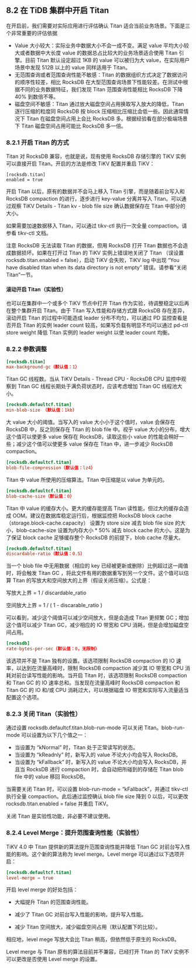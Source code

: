 ## 8.2 在 TiDB 集群中开启 Titan
在开启前，我们需要对实际应用进行评估确认 Titan 适合当前业务场景。下面是三个非常重要的评估依据

* Value 大小较大：实际业务中数据大小不会一成不变。满足 value 平均大小较大或者数据中大长度 value 的数据总占比较大的业务场景适合使用 Titan 引擎。目前 Titan 默认设定超过 1KB 的 value 可以被归为大 value，在实际用户场景中发现 512B 以上的 value 同样适用于 Titan。
* 无范围查询或者范围查询性能不敏感：Titan 的数据组织方式决定了数据访问的顺序性较差，相比 RocksDB 在大型范围查询场景下性能较差。在测试中根据不同的业务数据特征，我们发现 Titan 范围查询性能相比 RocksDB 下降 40% 到数倍不等。
* 磁盘空间不敏感：Titan 通过放大磁盘空间占用换取写入放大的降低，Titan 逐行压缩的粒度同 RocksDB 按 block 压缩相比压缩比会低一些。因此通常情况下 Titan 在磁盘空间占用上会比 RocksDB 多。根据经验看在部分极端场景下 Titan 磁盘空间占用可能比 RocksDB 多一倍。

### 8.2.1 开启 Titan 的方式
Titan 对 RocksDB 兼容，也就是说，现有使用 RocksDB 存储引擎的 TiKV 实例可以直接开启 Titan。开启的方法是修改 TiKV 配置并重启 TiKV：

```
[rocksdb.titan]
enabled = true
```

开启 Titan 以后，原有的数据并不会马上移入 Titan 引擎，而是随着前台写入和 RocksDB compaction 的进行，逐步进行 key-value 分离并写入 Titan。可以通过观察 TiKV Details - Titan kv - blob file size 确认数据保存在 Titan 中部分的大小。

如果需要加速数据移入 Titan，可以通过 tikv-ctl 执行一次全量 compaction。请参看 tikv-ctl 文档。

注意 RocksDB 无法读取 Titan 的数据，但用 RocksDB 打开 Titan 数据也不会造成数据损坏。如果在打开过 Titan 的 TiKV 实例上错误地关闭了 Titan （误设置 rocksdb.titan.enabled = false），启动 TiKV 会失败，TiKV log 中出现 “You have disabled titan when its data directory is not empty” 错误。请参看“关闭 Titan”一节。

#### 滚动开启 Titan（实验性）
也可以在集群中一个或多个 TiKV 节点中打开 Titan 作为实验，待调整稳定以后再在整个集群开启 Titan。由于 Titan 写入性能和存储方式跟 RocksDB 存在差异，滚动开启 Titan 的过程中可能造成 leader 分布不均匀，可以通过 PD 监控查看是否开启 Titan 的实例 leader count 较高，如果写负载有明显不均可以通过 pd-ctl store weight 降低 Titan 实例的 leader weight 以使 leader count 均衡。

### 8.2.2 参数调整
```toml
[rocksdb.titan]
max-background-gc（默认值：1）
```

Titan GC 线程数。当从 TiKV Details - Thread CPU - RocksDB CPU 监控中观察到 Titan GC 线程长期处于满负荷状态时，应该考虑增加 Titan GC 线程池大小。

```toml
[rocksdb.defaultcf.titan]
min-blob-size （默认值：1kb）
```

大 value 大小的阈值。当写入的 value 大小小于这个值时，value 会保存在 RocksDB 中，反之则保存在 Titan 的 blob file 中。视乎 value 大小的分布，增大这个值可以使更多 value 保存在 RocksDB，读取这些小 value 的性能会稍好一些；减少这个值可以使更多 value 保存在 Titan 中，进一步减少 RocksDB compaction。

```toml
[rocksdb.defaultcf.titan]
blob-file-compression（默认值：lz4）
```

Titan 中 value 所使用的压缩算法。Titan 中压缩是以 value 为单元的。

```toml
[rocksdb.defaultcf.titan]
blob-cache-size（默认值：0）
```

Titan 中 value 的缓存大小。更大的缓存能提高 Titan 读性能，但过大的缓存会造成 OOM。建议在数据库稳定运行后，根据监控把 RocksDB block cache （storage.block-cache.capacity） 设置为 store size 减去 blob file size 的大小，blob-cache-size 设置为内存大小 * 50% 减去 block cache 的大小。这是为了保证 block cache 足够缓存整个 RocksDB 的前提下，blob cache 尽量大。

```toml
[rocksdb.defaultcf.titan]
discardable-ratio（默认值：0.5）
```

当一个 blob file 中无用数据（相应的 key 已经被更新或删除）比例超过这一阈值时，将会触发 Titan GC ，将此文件有用的数据重写到另一个文件。这个值可以估算 Titan 的写放大和空间放大的上界（假设关闭压缩）。公式是：

写放大上界 = 1 / discardable_ratio

空间放大上界 = 1 / ( 1 - discarable_ratio )

可以看到，减少这个阈值可以减少空间放大，但是会造成 Titan 更频繁 GC；增加这个值可以减少 Titan GC，减少相应的 IO 带宽和 CPU 消耗，但是会增加磁盘空间占用。

```toml
[rocksdb]
rate-bytes-per-sec（默认值：0，无限制）
```

该选项并不是 Titan 独有的设置。该选项限制 RocksDB compaction 的 IO 速率，以达到在流量高峰时，限制 RocksDB compaction 减少其 IO 带宽和 CPU 消耗对前台读写性能的影响。当开启 Titan 时，该选项限制 RocksDB compaction 和 Titan GC 的 IO 速率总和。当发现在流量高峰时 RocksDB compaction 和 Titan GC 的 IO 和/或 CPU 消耗过大，可以根据磁盘 IO 带宽和实际写入流量适当配置这个选项。

### 8.2.3 关闭 Titan（实验性）
通过设置 rocksdb.defaultcf.titan.blob-run-mode 可以关闭 Titan。blob-run-mode 可以设置为以下几个值之一：

* 当设置为 “kNormal” 时，Titan 处于正常读写的状态。
* 当设置为 “kReadnly” 时，新写入的 value 不论大小均会写入 RocksDB。
* 当设置为 “kFallback” 时，新写入的 value 不论大小均会写入 RocksDB，并且当 RocksDB 进行 compaction 时，会自动把所碰到的存储在 Titan blob file 中的 value 移回 RocksDB。

当需要关闭 Titan 时，可以设置 blob-run-mode = “kFallback”，并通过 tikv-ctl 执行全量 compaction。此后通过监控确认 blob file size 降到 0 以后，可以更改 rocksdb.titan.enabled = false 并重启 TiKV。

关闭 Titan 是实验性功能，非必要不建议使用。

### 8.2.4 Level Merge：提升范围查询性能（实验性）
TiKV 4.0 中 Titan 提供新的算法提升范围查询性能并降低 Titan GC 对前台写入性能的影响。这个新的算法称为 level merge。Level merge 可以通过以下选项开启：

```toml
[rocksdb.defaultcf.titan]
level-merge = true
```

开启 level merge 的好处包括：

- 大幅提升 Titan 的范围查询性能。

- 减少了 Titan GC 对前台写入性能的影响，提升写入性能。

- 减少 Titan 空间放大，减少磁盘空间占用（默认配置下的比较）。

相应地，level mege 写放大会比 Titan 稍高，但依然低于原生的 RocksDB。

Level merge 与 Titan 原有的算法目前并不兼容，已经打开 Titan 的 TiKV 实例不可以更改是否使用 Level merge 的设置。
